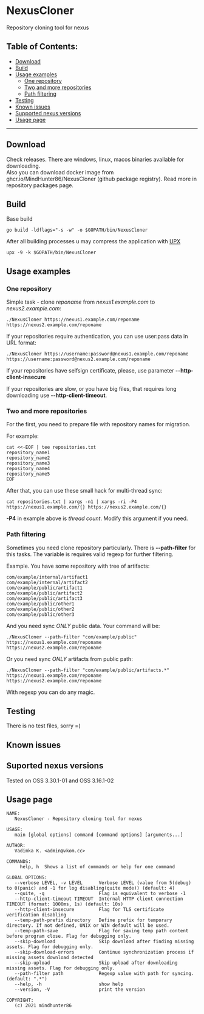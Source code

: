 # NexusCloner
Repository cloning tool for nexus

## Table of Contents:
- [Download](#download)
- [Build](#build)
- [Usage examples](#usage-examples)
   - [One repository](#one-repository)
   - [Two and more repositories](#two-and-more-repositories)
   - [Path filtering](#path-filtering)
- [Testing](#testing)
- [Known issues](#known-ussues)
- [Supported nexus versions](#suported-nexus-versions)
- [Usage page](#usage-page)

----

## Download
Check releases. There are windows, linux, macos binaries available for downloading.  
Also you can download docker image from ghcr.io/MindHunter86/NexusCloner (github package registry). Read more in repository packages page.

## Build
Base build
```
go build -ldflags="-s -w" -o $GOPATH/bin/NexusCloner
```

After all building processes u may compress the application with [UPX](https://upx.github.io/)
```
upx -9 -k $GOPATH/bin/NexusCloner
```

## Usage examples
### One repository
Simple task - clone *reponame* from *nexus1.example.com* to *nexus2.example.com*:
```
./NexusCloner https://nexus1.example.com/reponame https://nexus2.example.com/reponame
```

If your repositories require authentication, you can use user:pass data in URL format:
```
./NexusCloner https://username:password@nexus1.example.com/reponame https://username:password@nexus2.example.com/reponame
```

If your repositories have selfsign certificate, please, use parameter **--http-client-insecure**
  
If your repositories are slow, or you have big files, that requires long downloading use **--http-client-timeout**.


### Two and more repositories
For the first, you need to prepare file with repository names for migration.
  
For example:
```
cat <<-EOF | tee repositories.txt
repository_name1
repository_name2
repository_name3
repository_name4
repository_name5
EOF
```

After that, you can use these small hack for multi-thread sync:
```
cat repositories.txt | xargs -n1 | xargs -ri -P4 https://nexus1.example.com/{} https://nexus2.example.com/{}
```
  
**-P4** in example above is *thread count*. Modify this argument if you need.


### Path filtering
Sometimes you need clone repository particularly. There is **--path-filter** for this tasks. The variable is requires valid regexp for further filtering.
  
Example. You have some repository with tree of artifacts:
```
com/example/internal/artifact1
com/example/internal/artifact2
com/example/public/artifact1
com/example/public/artifact2
com/example/public/artifact3
com/example/public/other1
com/example/public/other2
com/example/public/other3
```

And you need sync *ONLY* public data. Your command will be:
```
./NexusCloner --path-filter "com/example/public" https://nexus1.example.com/reponame https://nexus2.example.com/reponame
```

Or you need sync *ONLY* artifacts from public path:
```
./NexusCloner --path-filter "com/example/public/artifacts.*" https://nexus1.example.com/reponame https://nexus2.example.com/reponame
```
  
With regexp you can do any magic.


## Testing
There is no test files, sorry =(

## Known issues

## Suported nexus versions
Tested on OSS 3.30.1-01 and OSS 3.16.1-02

## Usage page

```
NAME:
   NexusCloner - Repository cloning tool for nexus

USAGE:
   main [global options] command [command options] [arguments...]

AUTHOR:
   Vadimka K. <admin@vkom.cc>

COMMANDS:
     help, h  Shows a list of commands or help for one command

GLOBAL OPTIONS:
   --verbose LEVEL, -v LEVEL      Verbose LEVEL (value from 5(debug) to 0(panic) and -1 for log disabling(quite mode)) (default: 4)
   --quite, -q                    Flag is equivalent to verbose -1
   --http-client-timeout TIMEOUT  Internal HTTP client connection TIMEOUT (format: 1000ms, 1s) (default: 10s)
   --http-client-insecure         Flag for TLS certificate verification disabling
   --temp-path-prefix directory   Define prefix for temporary directory. If not defined, UNIX or WIN default will be used.
   --temp-path-save               Flag for saving temp path content before program close. Flag for debugging only.
   --skip-download                Skip download after finding missing assets. Flag for debugging only.
   --skip-download-errors         Continue synchronization process if missing assets download detected
   --skip-upload                  Skip upload after downloading missing assets. Flag for debugging only.
   --path-filter path             Regexp value with path for syncing. (default: ".*")
   --help, -h                     show help
   --version, -V                  print the version

COPYRIGHT:
   (c) 2021 mindhunter86
```
